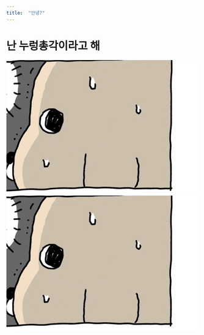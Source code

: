 ```yaml
---
title:  "안녕?"
---
```


# 난 누렁총각이라고 해

![](../images/IMG_3744.jpeg)
<img src="../images/IMG_3744.jpeg">
